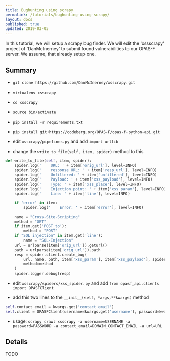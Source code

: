 ```yaml
---
title: Bughunting using scrapy
permalink: /tutorials/bughunting-using-scrapy/
layout: docs
published: true
updated: 2019-03-05
---
```


In this tutorial, we will setup a scrapy bug finder. We will edit the 'xssscrapy'
project of 'DanMcInerney' to submit found vulnerabilities to our OPAS-F server.
We assume, that already setup one.


## Summary

- `git clone https://github.com/DanMcInerney/xsscrapy.git`

- `virtualenv xsscrapy`

- `cd xsscrapy`

- `source bin/activate`

- `pip install -r requirements.txt`

- `pip install git+https://codeberg.org/OPAS-F/opas-f-python-api.git`

- edit `xsscrapy/pipelines.py` and add `import urllib`

- change the `write_to_file(self, item, spider)` method to this

```python
def write_to_file(self, item, spider):
    spider.log('    URL: ' + item['orig_url'], level=INFO)
    spider.log('    response URL: ' + item['resp_url'], level=INFO)
    spider.log('    Unfiltered: ' + item['unfiltered'], level=INFO)
    spider.log('    Payload: ' + item['xss_payload'], level=INFO)
    spider.log('    Type: ' + item['xss_place'], level=INFO)
    spider.log('    Injection point: ' + item['xss_param'], level=INFO)
    spider.log('    Line: ' + item['line'], level=INFO)

    if 'error' in item:
        spider.log('    Error: ' + item['error'], level=INFO)

    name = "Cross-Site-Scripting"
    method = "GET"
    if item.get('POST_to'):
        method = "POST"
    if "SQL injection" in item.get('line'):
        name = "SQL-Injection"
    url = urlparse(item['orig_url']).geturl()
    path = urlparse(item['orig_url']).path
    resp = spider.client.create_bug(
        url, name, path, item['xss_param'], item['xss_payload'], spider.contact_email, is_draft=True,
        method=method
    )
    spider.logger.debug(resp)
```

- edit `xsscrapy/spiders/xss_spider.py` and add `from opasf_api.clients import OPASFClient`

- add this two lines to the `__init__(self, *args,**kwargs)` method

```python
self.contact_email = kwargs.get('contact_email')
self.client = OPASFClient(username=kwargs.get('username'), password=kwargs.get('password'))

```

- usage: `scrapy crawl xsscrapy -a username=USERNAME -a password=PASSWORD -a contact_email=DOMAIN_CONTACT_EMAIL -a url=URL`


## Details
TODO